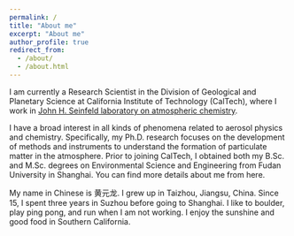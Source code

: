 ```yaml
---
permalink: /
title: "About me"
excerpt: "About me"
author_profile: true
redirect_from: 
  - /about/
  - /about.html
---
```


I am currently a Research Scientist in the Division of Geological and Planetary Science at California Institute of Technology (CalTech), where I work in [John H. Seinfeld laboratory on atmospheric chemistry](http://seinfeldlab.che.caltech.edu/).

I have a broad interest in all kinds of phenomena related to aerosol physics and chemistry. Specifically, my Ph.D. research focuses on the development of methods and instruments to understand the formation of particulate matter in the atmosphere. Prior to joining CalTech, I obtained both my B.Sc. and M.Sc. degrees on Environmental Science and Engineering from Fudan University in Shanghai. You can find more details about me from here.

My name in Chinese is 黄元龙. I grew up in Taizhou, Jiangsu, China. Since 15, I spent three years in Suzhou before going to Shanghai. I like to boulder, play ping pong, and run when I am not working. I enjoy the sunshine and good food in Southern California.
